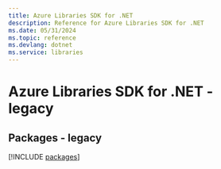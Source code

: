 ```yaml
---
title: Azure Libraries SDK for .NET
description: Reference for Azure Libraries SDK for .NET
ms.date: 05/31/2024
ms.topic: reference
ms.devlang: dotnet
ms.service: libraries
---
```

# Azure Libraries SDK for .NET - legacy
## Packages - legacy
[!INCLUDE [packages](libraries-index.md)]